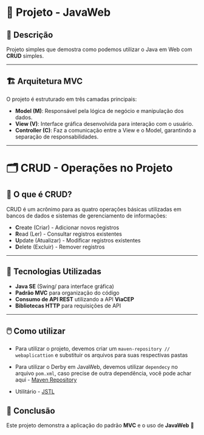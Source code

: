 # 📌 Projeto - JavaWeb

## 📝 Descrição
Projeto simples que demostra como podemos utilizar o Java em Web com **CRUD** simples.

 

---

## 🏗️ Arquitetura MVC

O projeto é estruturado em três camadas principais:

- **Model (M)**: Responsável pela lógica de negócio e manipulação dos dados.  
- **View (V)**: Interface gráfica desenvolvida para interação com o usuário.  
- **Controller (C)**: Faz a comunicação entre a View e o Model, garantindo a separação de responsabilidades.  

---

# 🗂️ CRUD - Operações no Projeto  

## 📌 O que é CRUD?  
CRUD é um acrônimo para as quatro operações básicas utilizadas em bancos de dados e sistemas de gerenciamento de informações:  

- **C**reate (Criar) - Adicionar novos registros  
- **R**ead (Ler) - Consultar registros existentes  
- **U**pdate (Atualizar) - Modificar registros existentes  
- **D**elete (Excluir) - Remover registros  

---


## 🚀 Tecnologias Utilizadas

- **Java SE** (Swing/ para interface gráfica)  
- **Padrão MVC** para organização do código  
- **Consumo de API REST** utilizando a API **ViaCEP**  
- **Bibliotecas HTTP** para requisições de API  

---

## 🖱️ Como utilizar

* Para utilizar o projeto, devemos criar um `maven-repository // webaplicattion` e substituir os arquivos para suas respectivas pastas

* Para utilizar o Derby em JavaWeb, devemos utilizar `dependecy` no arquivo `pom.xml`, caso precise de outra dependência, você pode achar aqui - [Maven Repository](https://mvnrepository.com/artifact/org.apache.derby)

* Utilitário - [JSTL](https://docs.oracle.com/javaee/5/tutorial/doc/bnake.html)


## 📌 Conclusão

Este projeto demonstra a aplicação do padrão **MVC** e o uso de **JavaWeb** 🚀  
 